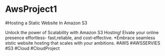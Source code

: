 # AwsProject1
#Hosting a Static Website In Amazon S3


Unlock the power of Scalability with Amazon S3 Hosting! Elvate your online presence effortless- fast,reliable, and cost-effective.
*Embrace seamless ststic website hosting that scales with your ambitions.
#AWS #AWSSERVIES #S3 #Cloud #CloudProject
